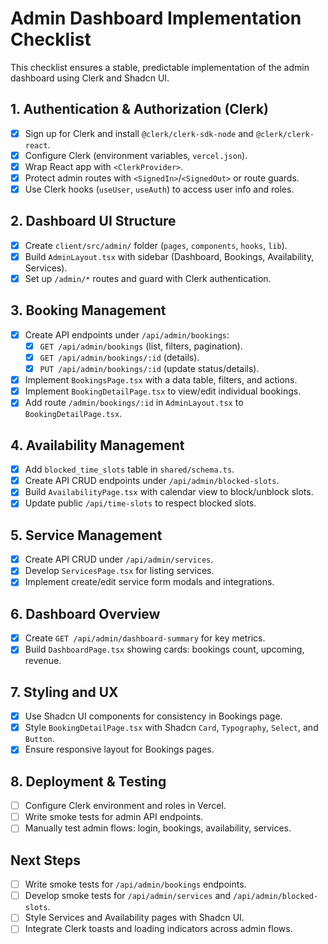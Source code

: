 # Admin Dashboard Implementation Checklist

This checklist ensures a stable, predictable implementation of the admin dashboard using Clerk and Shadcn UI.

## 1. Authentication & Authorization (Clerk)
- [x] Sign up for Clerk and install `@clerk/clerk-sdk-node` and `@clerk/clerk-react`.
- [x] Configure Clerk (environment variables, `vercel.json`).
- [x] Wrap React app with `<ClerkProvider>`.
- [x] Protect admin routes with `<SignedIn>`/`<SignedOut>` or route guards.
- [x] Use Clerk hooks (`useUser`, `useAuth`) to access user info and roles.

## 2. Dashboard UI Structure
- [x] Create `client/src/admin/` folder (`pages`, `components`, `hooks`, `lib`).
- [x] Build `AdminLayout.tsx` with sidebar (Dashboard, Bookings, Availability, Services).
- [x] Set up `/admin/*` routes and guard with Clerk authentication.

## 3. Booking Management
- [x] Create API endpoints under `/api/admin/bookings`:
  - [x] `GET /api/admin/bookings` (list, filters, pagination).
  - [x] `GET /api/admin/bookings/:id` (details).
  - [x] `PUT /api/admin/bookings/:id` (update status/details).
- [x] Implement `BookingsPage.tsx` with a data table, filters, and actions.
- [x] Implement `BookingDetailPage.tsx` to view/edit individual bookings.
- [x] Add route `/admin/bookings/:id` in `AdminLayout.tsx` to `BookingDetailPage.tsx`.

## 4. Availability Management
- [x] Add `blocked_time_slots` table in `shared/schema.ts`.
- [x] Create API CRUD endpoints under `/api/admin/blocked-slots`.
- [x] Build `AvailabilityPage.tsx` with calendar view to block/unblock slots.
- [x] Update public `/api/time-slots` to respect blocked slots.

## 5. Service Management
- [x] Create API CRUD under `/api/admin/services`.
- [x] Develop `ServicesPage.tsx` for listing services.
- [x] Implement create/edit service form modals and integrations.

## 6. Dashboard Overview
- [x] Create `GET /api/admin/dashboard-summary` for key metrics.
- [x] Build `DashboardPage.tsx` showing cards: bookings count, upcoming, revenue.

## 7. Styling and UX
- [x] Use Shadcn UI components for consistency in Bookings page.
- [x] Style `BookingDetailPage.tsx` with Shadcn `Card`, `Typography`, `Select`, and `Button`.
- [x] Ensure responsive layout for Bookings pages.

## 8. Deployment & Testing
- [ ] Configure Clerk environment and roles in Vercel.
- [ ] Write smoke tests for admin API endpoints.
- [ ] Manually test admin flows: login, bookings, availability, services.

## Next Steps
- [ ] Write smoke tests for `/api/admin/bookings` endpoints.
- [ ] Develop smoke tests for `/api/admin/services` and `/api/admin/blocked-slots`.
- [ ] Style Services and Availability pages with Shadcn UI.
- [ ] Integrate Clerk toasts and loading indicators across admin flows.
